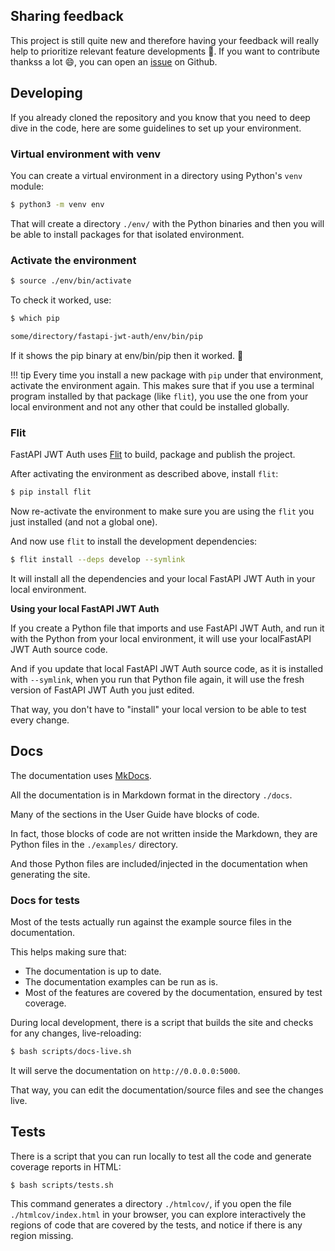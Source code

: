 ## Sharing feedback

This project is still quite new and therefore having your feedback will really help to
prioritize relevant feature developments :rocket:. If you want to contribute thankss a lot :smile:, you can
open an <a href="https://github.com/IndominusByte/fastapi-jwt-auth/issues/new" target="_blank">issue</a> on Github.

## Developing

If you already cloned the repository and you know that you need to deep dive in the code, here are some guidelines to set up your environment.

### Virtual environment with venv

You can create a virtual environment in a directory using Python's `venv` module:

```bash
$ python3 -m venv env
```

That will create a directory `./env/` with the Python binaries and then you will be able to install packages for that isolated environment.

### Activate the environment

```bash
$ source ./env/bin/activate
```

To check it worked, use:

```bash
$ which pip

some/directory/fastapi-jwt-auth/env/bin/pip
```

If it shows the pip binary at env/bin/pip then it worked. 🎉

!!! tip
    Every time you install a new package with `pip` under that environment, activate the environment again.
    This makes sure that if you use a terminal program installed by that package (like `flit`),
    you use the one from your local environment and not any other that could be installed globally.

### Flit

FastAPI JWT Auth uses <a href="https://flit.readthedocs.io/en/latest/index.html" class="external-link" target="_blank">Flit</a> to build, package and publish the project.

After activating the environment as described above, install `flit`:

```bash
$ pip install flit
```

Now re-activate the environment to make sure you are using the `flit` you just installed (and not a global one).

And now use `flit` to install the development dependencies:

```bash
$ flit install --deps develop --symlink
```

It will install all the dependencies and your local FastAPI JWT Auth in your local environment.

**Using your local FastAPI JWT Auth**

If you create a Python file that imports and use FastAPI JWT Auth, and run it with the Python from your local environment, it will use your localFastAPI JWT Auth source code.

And if you update that local FastAPI JWT Auth source code, as it is installed with `--symlink`, when you run that Python file again, it will use the fresh version of FastAPI JWT Auth you just edited.

That way, you don't have to "install" your local version to be able to test every change.

## Docs

The documentation uses <a href="https://www.mkdocs.org/" class="external-link" target="_blank">MkDocs</a>.

All the documentation is in Markdown format in the directory `./docs`.

Many of the sections in  the User Guide have blocks of code.

In fact, those blocks of code are not written inside the Markdown, they are Python files in the `./examples/` directory.

And those Python files are included/injected in the documentation when generating the site.

### Docs for tests

Most of the tests actually run against the example source files in the documentation.

This helps making sure that:

* The documentation is up to date.
* The documentation examples can be run as is.
* Most of the features are covered by the documentation, ensured by test coverage.

During local development, there is a script that builds the site and checks for any changes, live-reloading:

```bash
$ bash scripts/docs-live.sh
```

It will serve the documentation on `http://0.0.0.0:5000`.

That way, you can edit the documentation/source files and see the changes live.

## Tests

There is a script that you can run locally to test all the code and generate coverage reports in HTML:

```bash
$ bash scripts/tests.sh
```

This command generates a directory `./htmlcov/`, if you open the file `./htmlcov/index.html` in your browser, you can explore interactively the regions of code that are covered by the tests, and notice if there is any region missing.
